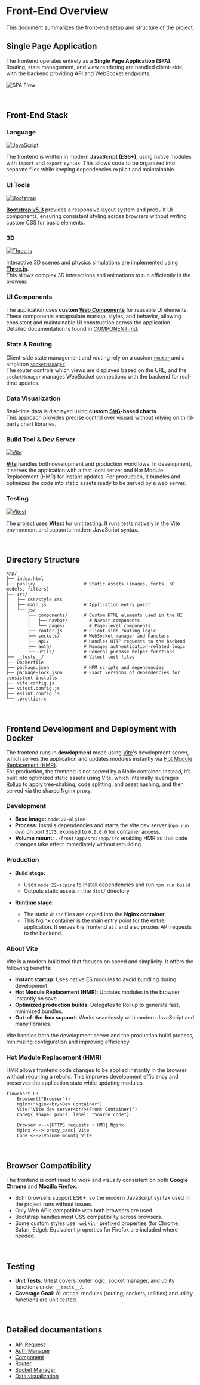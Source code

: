 # Front-End Overview

This document summarizes the front-end setup and structure of the project.   

## Single Page Application

The frontend operates entirely as a **Single Page Application (SPA)**.  
Routing, state management, and view rendering are handled client-side, with the backend providing API and WebSocket endpoints.

![SPA Flow](../../assets/doc-front/SPA-runtime-flow.png)

</br>

## Front-End Stack

### Language

[![JavaScript](https://img.shields.io/badge/-Javascript-F7DF1E.svg?logo=javascript&style=for-the-badge&logoColor=000)](#)

The frontend is written in modern **JavaScript (ES6+)**, using native modules with `import` and `export` syntax. This allows code to be organized into separate files while keeping dependencies explicit and maintainable.

### UI Tools

[![Bootstrap](https://img.shields.io/badge/-Bootstrap-563D7C.svg?logo=bootstrap&style=for-the-badge&logoColor=fff)](#)

**[Bootstrap v5.3](https://getbootstrap.com/docs/5.3/getting-started/introduction/)** provides a responsive layout system and prebuilt UI components, ensuring consistent styling across browsers without writing custom CSS for basic elements.

### 3D

[![Three.js](https://img.shields.io/badge/Three.js-000?logo=threedotjs&style=for-the-badge&logoColor=fff)](#)

Interactive 3D scenes and physics simulations are implemented using **[Three.js](https://threejs.org/)**.  
This allows complex 3D interactions and animations to run efficiently in the browser.

### UI Components

The application uses **custom [Web Components](https://developer.mozilla.org/en-US/docs/Web/API/Web_components)** for reusable UI elements.  
These components encapsulate markup, styles, and behavior, allowing consistent and maintainable UI construction across the application.  
Detailed documentation is found in [COMPONENT.md](./COMPONENT.md).

### State & Routing

Client-side state management and routing rely on a custom [`router`](./ROUTER.md) and a singleton [`socketManager`](./SOCKET_MANAGER.md).  
The router controls which views are displayed based on the URL, and the `socketManager` manages WebSocket connections with the backend for real-time updates.

### Data Visualization

Real-time data is displayed using **custom [SVG](https://en.wikipedia.org/wiki/SVG)-based charts**.  
This approach provides precise control over visuals without relying on third-party chart libraries.

### Build Tool & Dev Server

[![Vite](https://img.shields.io/badge/Vite-646CFF?logo=vite&style=for-the-badge&logoColor=fff)](#)

**[Vite](https://vite.dev/)** handles both development and production workflows. In development, it serves the application with a fast local server and Hot Module Replacement (HMR) for instant updates. For production, it bundles and optimizes the code into static assets ready to be served by a web server.

### Testing

[![Vitest](https://img.shields.io/badge/Vitest-6E9F18?logo=vitest&style=for-the-badge&logoColor=fff)](#)

The project uses **[Vitest](https://vitest.dev/)** for unit testing.
It runs tests natively in the Vite environment and supports modern JavaScript syntax.

</br>

## Directory Structure

```
app/
├── index.html   
├── public/                  # Static assets (images, fonts, 3D models, filters)
├── src/
│   ├── css/style.css
│   ├── main.js              # Application entry point
│   └── js/
│       ├── components/      # Custom HTML elements used in the UI
│       │   ├── navbar/        # Navbar components
│       │   └── pages/         # Page-level components
│       ├── router.js        # Client-side routing logic
│       ├── sockets/         # WebSocket manager and handlers
│       ├── api/             # Handles HTTP requests to the backend
│       ├── auth/            # Manages authentication-related logic
│       └── utils/           # General-purpose helper functions
├── __tests__/               # Vitest test files 
├── Dockerfile 
├── package.json             # NPM scripts and dependencies
├── package-lock.json        # Exact versions of dependencies for consistent installs
├── vite.config.js
├── vitest.config.js
├── eslint.config.js
└── .prettierrc
```

</br>

## Frontend Development and Deployment with Docker

The frontend runs in **development** mode using [Vite](#about-vite)'s development server, which serves the application and updates modules instantly via [Hot Module Replacement (HMR)](#hot-module-replacement-hmr).    
For production, the frontend is not served by a Node container. Instead, it’s built into optimized static assets using Vite, which internally leverages [Rollup](https://rollupjs.org/) to apply tree‑shaking, code splitting, and asset hashing, and then served via the shared Nginx proxy.

### Development

- **Base image:** `node:22-alpine`
- **Process:** Installs dependencies and starts the Vite dev server (`npm run dev`) on port `5173`, exposed to `0.0.0.0` for container access.
- **Volume mount:** `./front/app/src:/app/src` enabling HMR so that code changes take effect immediately without rebuilding

### Production

- **Build stage:**  
  - Uses `node:22-alpine` to install dependencies and run `npm run build`  
  - Outputs static assets in the `dist/` directory

- **Runtime stage:**  
  - The static `dist/` files are copied into the **Nginx container**.  
  - This Nginx container is the main entry point for the entire application. It serves the frontend at `/` and also proxies API requests to the backend.

### About Vite

Vite is a modern build tool that focuses on speed and simplicity. It offers the following benefits:

- **Instant startup**: Uses native ES modules to avoid bundling during development.
- **Hot Module Replacement (HMR)**: Updates modules in the browser instantly on save.
- **Optimized production builds**: Delegates to Rollup to generate fast, minimized bundles.
- **Out-of-the-box support**: Works seamlessly with modern JavaScript and many libraries.

Vite handles both the development server and the production build process, minimizing configuration and improving efficiency.

### Hot Module Replacement (HMR)

HMR allows frontend code changes to be applied instantly in the browser without requiring a rebuild.
This improves development efficiency and preserves the application state while updating modules.

```mermaid
flowchart LR
    Browser(("Browser"))
    Nginx("Nginx<br/>Dev Container")
    Vite("Vite dev server<br/>(Front Container)")
    Code@{ shape: procs, label: "Source code"}

    Browser <-->|HTTPS requests + HMR| Nginx
    Nginx <-->|proxy_pass| Vite
    Code <-->|Volume mount| Vite
```

</br>

## Browser Compatibility

The frontend is confirmed to work and visually consistent on both **Google Chrome** and **Mozilla Firefox**.
- Both browsers support ES6+, so the modern JavaScript syntax used in the project runs without issues.  
- Only Web APIs compatible with both browsers are used.
- Bootstrap handles most CSS compatibility across browsers.  
- Some custom styles use `-webkit-` prefixed properties (for Chrome, Safari, Edge). Equivalent properties for Firefox are included where needed.

</br>

## Testing

- **Unit Tests**: Vitest covers router logic, socket manager, and utility functions under `__tests__/`.
- **Coverage Goal**: All critical modules (routing, sockets, utilities) and utility functions are unit-tested.

</br>

## Detailed documentations

- [API Request](./API_REQUEST.md)
- [Auth Manager](./AUTH_MANAGER.md)
- [Component](./COMPONENT.md)
- [Router](./ROUTER.md)
- [Socket Manager](./SOCKET_MANAGER.md)
- [Data visualization](./DATA_VISUALIZATION.md)
